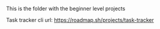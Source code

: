 This is the folder with the beginner level projects

Task tracker cli url: https://roadmap.sh/projects/task-tracker
